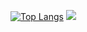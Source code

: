
[![Top Langs](https://github-readme-stats.vercel.app/api/top-langs/?username=S1monlol&theme=radical)](https://github.com/anuraghazra/github-readme-stats)
![](https://komarev.com/ghpvc/?username=S1monlol)
